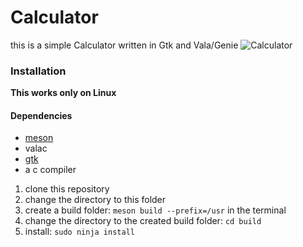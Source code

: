 # Calculator
this is a simple Calculator written in Gtk and Vala/Genie
![Calculator](https://user-images.githubusercontent.com/76533424/105609872-6ed2d100-5dac-11eb-85f0-a635f22bf657.png)
### Installation
**This works only on Linux**
#### Dependencies
- [meson](https://mesonbuild.com/Quick-guide.html)
- valac
- [gtk](https://www.gtk.org/docs/installations/)
- a c compiler
1. clone this repository
2. change the directory to this folder
3. create a build folder: ```meson build --prefix=/usr``` in the terminal
4. change the directory to the created build folder: ```cd build```
5. install: ```sudo ninja install ```
